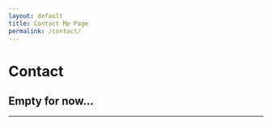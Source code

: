 ```yaml
---
layout: default
title: Contact Me Page
permalink: /contact/
---
```


# Contact
Empty for now...
---
<!-- Add your content here -->

---